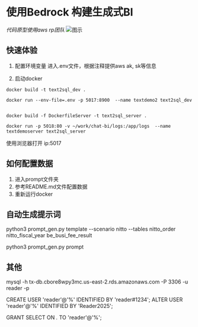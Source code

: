 
# 使用Bedrock 构建生成式BI
*代码原型使用aws rp团队*
![图示](assets/demo1.jpg)
## 快速体验
1. 配置环境变量
进入.env文件，根据注释提供aws ak, sk等信息

2. 启动docker
```
docker build -t text2sql_dev .

docker run --env-file=.env -p 5017:8900  --name textdemo2 text2sql_dev


docker build -f DockerfileServer -t text2sql_server .

docker run -p 5018:80 -v ~/work/chat-bi/logs:/app/logs  --name textdemoserver text2sql_server

```

使用浏览器打开
ip:5017



## 如何配置数据
1. 进入prompt文件夹
2. 参考README.md文件配置数据
3. 重新运行docker 


## 自动生成提示词
python3 prompt_gen.py template --scenario nitto --tables nitto_order nitto_fiscal_year be_busi_fee_result

python3 prompt_gen.py prompt


## 其他
mysql -h tx-db.cbore8wpy3mc.us-east-2.rds.amazonaws.com -P 3306 -u reader -p 

CREATE USER 'reader'@'%' IDENTIFIED BY 'reader#1234';
ALTER USER 'reader'@'%' IDENTIFIED BY 'Reader2025';

GRANT SELECT ON *.* TO 'reader'@'%';




